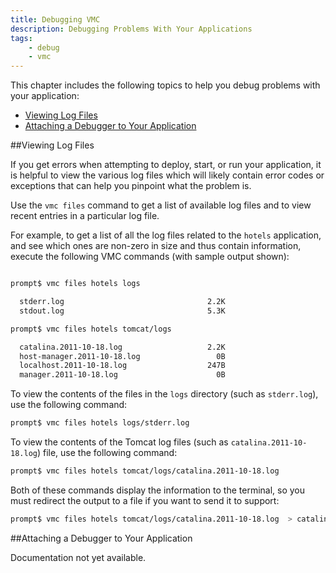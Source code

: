 ```yaml
---
title: Debugging VMC
description: Debugging Problems With Your Applications
tags:
    - debug
    - vmc
---
```


This chapter includes the following topics to help you debug problems with your application:

+ [Viewing Log Files](#viewing-log-files)
+ [Attaching a Debugger to Your Application](#attaching-a-debugger-to-your-application)

##Viewing Log Files

If you get errors when attempting to deploy, start, or run your application, it is helpful to view the various log files which will likely contain error codes or exceptions that can help you pinpoint what the problem is.

Use the `vmc files` command to get a list of available log files and to view recent entries in a particular log file.

For example, to get a list of all the log files related to the `hotels` application, and see which ones are non-zero in size and thus contain information, execute the following VMC commands (with sample output shown):

```bash

prompt$ vmc files hotels logs

  stderr.log                                2.2K
  stdout.log                                5.3K

prompt$ vmc files hotels tomcat/logs

  catalina.2011-10-18.log                   2.2K
  host-manager.2011-10-18.log                 0B
  localhost.2011-10-18.log                  247B
  manager.2011-10-18.log                      0B

```

To view the contents of the files in the `logs` directory (such as `stderr.log`), use the following command:

```bash
prompt$ vmc files hotels logs/stderr.log
```

To view the contents of the Tomcat log files (such as `catalina.2011-10-18.log`) file, use the following command:

```bash
prompt$ vmc files hotels tomcat/logs/catalina.2011-10-18.log
```

Both of these commands display the information to the terminal, so you must redirect the output to a file if you want to send it to support:

```bash
prompt$ vmc files hotels tomcat/logs/catalina.2011-10-18.log  > catalina.log
```

##Attaching a Debugger to Your Application

Documentation not yet available.
